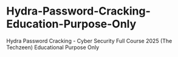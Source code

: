 # Hydra-Password-Cracking-Education-Purpose-Only
Hydra Password Cracking - Cyber Security Full Course 2025 (The Techzeen) Educational Purpose Only
